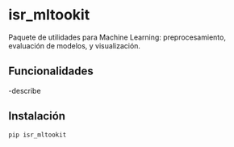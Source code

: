 # isr_mltookit

Paquete de utilidades para Machine Learning: preprocesamiento, evaluación de modelos, y visualización.

## Funcionalidades
-describe

## Instalación

```bash
pip isr_mltookit
